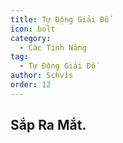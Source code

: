 ```yaml
---
title: Tự Động Giải Đố
icon: bolt
category:
  - Các Tính Năng
tag:
  - Tự Động Giải Đố
author: Schvis
order: 12
---
```


## Sắp Ra Mắt.
